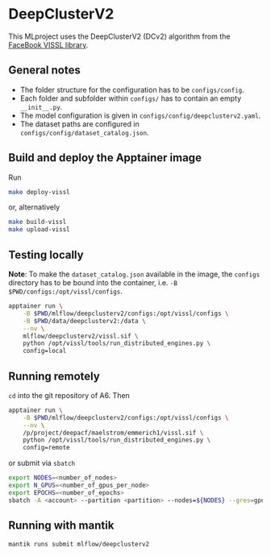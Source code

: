 # DeepClusterV2

This MLproject uses the DeepClusterV2 (DCv2) algorithm from the
[FaceBook VISSL library](https://github.com/facebookresearch/vissl).

## General notes

* The folder structure for the configuration has to be `configs/config`.
* Each folder and subfolder within `configs/` has to contain an empty `__init__.py`.
* The model configuration is given in `configs/config/deepclusterv2.yaml`.
* The dataset paths are configured in `configs/config/dataset_catalog.json`.

## Build and deploy the Apptainer image

Run

```bash
make deploy-vissl
```

or, alternatively

```bash
make build-vissl
make upload-vissl
```

## Testing locally

**Note**: To make the `dataset_catalog.json` available in the image, the `configs` directory
has to be bound into the container, i.e. `-B $PWD/configs:/opt/vissl/configs`.

```bash
apptainer run \
    -B $PWD/mlflow/deepclusterv2/configs:/opt/vissl/configs \
    -B $PWD/data/deepclusterv2:/data \
    --nv \
    mlflow/deepclusterv2/vissl.sif \
    python /opt/vissl/tools/run_distributed_engines.py \
    config=local
```

## Running remotely

`cd` into the git repository of A6. Then

```bash
apptainer run \
    -B $PWD/mlflow/deepclusterv2/configs:/opt/vissl/configs \
    --nv \
    /p/project/deepacf/maelstrom/emmerich1/vissl.sif \
    python /opt/vissl/tools/run_distributed_engines.py \
    config=remote
```

or submit via `sbatch`

```bash
export NODES=<number_of_nodes>
export N_GPUS=<number_of_gpus_per_node>
export EPOCHS=<number_of_epochs>
sbatch -A <account> --partition <partition> --nodes=${NODES} --gres=gpu:${N_GPUS} mlflow/deepclusterv2/run.sbatch
```

## Running with mantik

```bash
mantik runs submit mlflow/deepclusterv2
```
